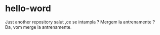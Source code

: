 # hello-word
Just another repository
salut ,ce se intampla ?
Mergem la antrenamente ?
Da, vom merge la antrenamente.
